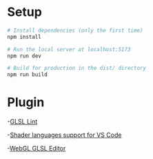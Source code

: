 # Setup

``` bash
# Install dependencies (only the first time)
npm install

# Run the local server at localhost:5173
npm run dev

# Build for production in the dist/ directory
npm run build
```

# Plugin

-[GLSL Lint](https://marketplace.visualstudio.com/items?itemName=dtoplak.vscode-glsllint)

-[Shader languages support for VS Code](https://marketplace.visualstudio.com/items?itemName=slevesque.shader)

-[WebGL GLSL Editor](https://marketplace.visualstudio.com/items?itemName=raczzalan.webgl-glsl-editor)
